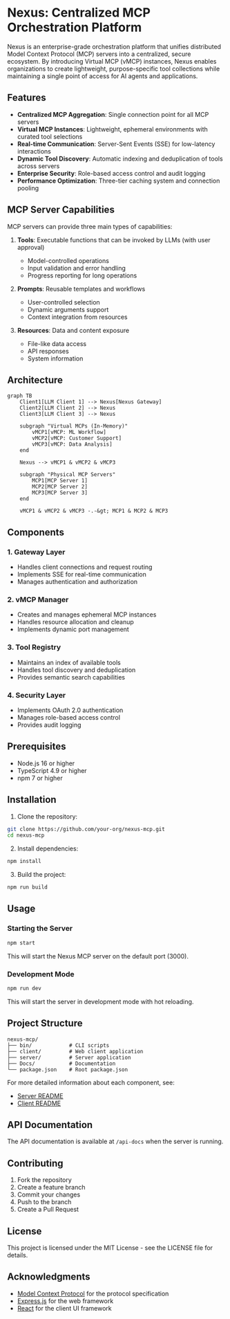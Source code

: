 # Nexus: Centralized MCP Orchestration Platform

Nexus is an enterprise-grade orchestration platform that unifies distributed Model Context Protocol (MCP) servers into a centralized, secure ecosystem. By introducing Virtual MCP (vMCP) instances, Nexus enables organizations to create lightweight, purpose-specific tool collections while maintaining a single point of access for AI agents and applications.

## Features

- **Centralized MCP Aggregation**: Single connection point for all MCP servers
- **Virtual MCP Instances**: Lightweight, ephemeral environments with curated tool selections
- **Real-time Communication**: Server-Sent Events (SSE) for low-latency interactions
- **Dynamic Tool Discovery**: Automatic indexing and deduplication of tools across servers
- **Enterprise Security**: Role-based access control and audit logging
- **Performance Optimization**: Three-tier caching system and connection pooling

## MCP Server Capabilities

MCP servers can provide three main types of capabilities:

1. **Tools**: Executable functions that can be invoked by LLMs (with user approval)
   - Model-controlled operations
   - Input validation and error handling
   - Progress reporting for long operations

2. **Prompts**: Reusable templates and workflows
   - User-controlled selection
   - Dynamic arguments support
   - Context integration from resources

3. **Resources**: Data and content exposure
   - File-like data access
   - API responses
   - System information

## Architecture

```mermaid
graph TB
    Client1[LLM Client 1] --> Nexus[Nexus Gateway]
    Client2[LLM Client 2] --> Nexus
    Client3[LLM Client 3] --> Nexus
    
    subgraph "Virtual MCPs (In-Memory)"
        vMCP1[vMCP: ML Workflow]
        vMCP2[vMCP: Customer Support]
        vMCP3[vMCP: Data Analysis]
    end
    
    Nexus --> vMCP1 & vMCP2 & vMCP3
    
    subgraph "Physical MCP Servers"
        MCP1[MCP Server 1]
        MCP2[MCP Server 2]
        MCP3[MCP Server 3]
    end
    
    vMCP1 & vMCP2 & vMCP3 -.-&gt; MCP1 & MCP2 & MCP3
```

## Components

### 1. Gateway Layer
- Handles client connections and request routing
- Implements SSE for real-time communication
- Manages authentication and authorization

### 2. vMCP Manager
- Creates and manages ephemeral MCP instances
- Handles resource allocation and cleanup
- Implements dynamic port management

### 3. Tool Registry
- Maintains an index of available tools
- Handles tool discovery and deduplication
- Provides semantic search capabilities

### 4. Security Layer
- Implements OAuth 2.0 authentication
- Manages role-based access control
- Provides audit logging

## Prerequisites

- Node.js 16 or higher
- TypeScript 4.9 or higher
- npm 7 or higher

## Installation

1. Clone the repository:
```bash
git clone https://github.com/your-org/nexus-mcp.git
cd nexus-mcp
```

2. Install dependencies:
```bash
npm install
```

3. Build the project:
```bash
npm run build
```

## Usage

### Starting the Server

```bash
npm start
```

This will start the Nexus MCP server on the default port (3000).

### Development Mode

```bash
npm run dev
```

This will start the server in development mode with hot reloading.

## Project Structure

```
nexus-mcp/
├── bin/            # CLI scripts
├── client/         # Web client application
├── server/         # Server application
├── Docs/           # Documentation
└── package.json    # Root package.json
```

For more detailed information about each component, see:
- [Server README](server/README.md)
- [Client README](client/README.md)

## API Documentation

The API documentation is available at `/api-docs` when the server is running.

## Contributing

1. Fork the repository
2. Create a feature branch
3. Commit your changes
4. Push to the branch
5. Create a Pull Request

## License

This project is licensed under the MIT License - see the LICENSE file for details.

## Acknowledgments

- [Model Context Protocol](https://modelcontextprotocol.io/) for the protocol specification
- [Express.js](https://expressjs.com/) for the web framework
- [React](https://reactjs.org/) for the client UI framework 